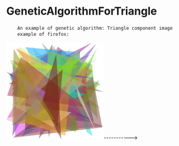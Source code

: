 # GeneticAlgorithmForTriangle
        An example of genetic algorithm: Triangle component image
        example of firefox:
 ![](https://github.com/wsjzs/GeneticAlgorithmForTriangle/blob/master/out/10.png)----------->![]()